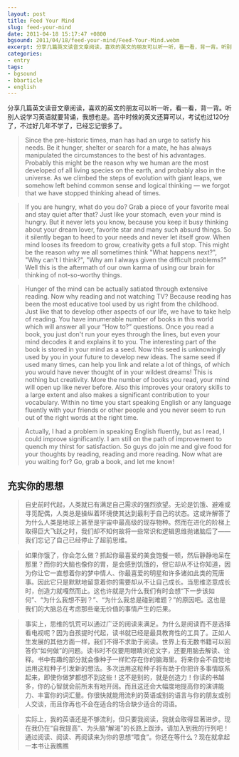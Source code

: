 ```yaml
---
layout: post
title: Feed Your Mind
slug: feed-your-mind
date: 2011-04-18 15:17:47 +0800
bgsound: 2011/04/18/feed-your-mind/Feed-Your-Mind.webm
excerpt: 分享几篇英文读音文章阅读，喜欢的英文的朋友可以听一听，看一看，背一背。听别人说学习英语就要背诵，我想也是。高中时候的英文还算可以，考试也过120分了，不过好几年不学了，已经忘记很多了。
categories:
- entry
tags:
- bgsound
- bbarticle
- english
---
```


分享几篇英文读音文章阅读，喜欢的英文的朋友可以听一听，看一看，背一背。听别人说学习英语就要背诵，我想也是。高中时候的英文还算可以，考试也过120分了，不过好几年不学了，已经忘记很多了。

> Since the pre-historic times, man has had an urge to satisfy his needs. Be it hunger, shelter or search for a mate, he has always manipulated the circumstances to the best of his advantages. Probably this might be the reason why we human are the most developed of all living species on the earth, and probably also in the universe. As we climbed the steps of evolution with giant leaps, we somehow left behind common sense and logical thinking — we forgot that we have stopped thinking ahead of times.

> If you are hungry, what do you do? Grab a piece of your favorite meal and stay quiet after that? Just like your stomach, even your mind is hungry. But it never lets you know, because you keep it busy thinking about your dream lover, favorite star and many such absurd things. So it silently began to heed to your needs and never let itself grow. When mind looses its freedom to grow, creativity gets a full stop. This might be the reason why we all sometimes think "What happens next?", "Why can't I think?", "Why am I always given the difficult problems?" Well this is the aftermath of our own karma of using our brain for thinking of not-so-worthy things.

> Hunger of the mind can be actually satiated through extensive reading. Now why reading and not watching TV? Because reading has been the most educative tool used by us right from the childhood. Just like that to develop other aspects of our life, we have to take help of reading. You have innumerable number of books in this world which will answer all your “How to?” questions. Once you read a book, you just don't run your eyes through the lines, but even your mind decodes it and explains it to you. The interesting part of the book is stored in your mind as a seed. Now this seed is unknowingly used by you in your future to develop new ideas. The same seed if used many times, can help you link and relate a lot of things, of which you would have never thought of in your wildest dreams! This is nothing but creativity. More the number of books you read, your mind will open up like never before. Also this improves your oratory skills to a large extent and also makes a significant contribution to your vocabulary. Within no time you start speaking English or any language fluently with your friends or other people and you never seem to run out of the right words at the right time.

> Actually, I had a problem in speaking English fluently, but as I read, I could improve significantly. I am still on the path of improvement to quench my thirst for satisfaction. So guys do join me and give food for your thoughts by reading, reading and more reading. Now what are you waiting for? Go, grab a book, and let me know!

## 充实你的思想

> 自史前时代起，人类就已有满足自己需求的强烈欲望。无论是饥饿、避难或寻觅配偶，人类总是操纵着环境使其达到最利于自己的状态。这或许解答了为什么人类是地球上甚至是宇宙中最高级的现存物种。然而在进化的阶梯上取得巨大飞跃之时，我们却不知何故将一些常识和逻辑思维抛诸脑后了——我们忘记了自己已经停止了超前思维。

> 如果你饿了，你会怎么做？抓起你最喜爱的美食饱餐一顿，然后静静地呆在那里？而你的大脑也像你的胃，是会感到饥饿的，但它却从不让你知道，因为你让它一直想着你的梦中情人、你最喜爱的明星和许多诸如此类的荒唐事。因此它只是默默地留意着你的需要却从不让自己成长。当思维恣意成长时，创造力就嘎然而止。这也许就是为什么我们有时会想“下一步该如何”、“为什么我想不到？”、“为什么我总是碰到难题？”的原因吧。这也是我们的大脑总在考虑那些毫无价值的事情产生的后果。

> 事实上，思维的饥荒可以通过广泛的阅读来满足。为什么是阅读而不是选择看电视呢？因为自孩提时代起，读书就已经是最具教育性的工具了。正如人生发展的其他方面一样，我们不得不求助于阅读。世界上有无数书籍可以回答你“如何做”的问题。读书时不仅要用眼睛浏览文字，还要用脑去解读、诠释。书中有趣的部分就会像种子一样贮存在你的脑海里。将来你会不自觉地运用这粒种子引发新的想法。多次运用这粒种子将有助于你把许多事情联系起来，即使你做梦都想不到这些！这不是别的，就是创造力！你读的书越多，你的心智就会前所未有地开阔。而且这还会大幅度地提高你的演讲能力、丰富你的词汇量。你很快就能用流利的英语或别的语言与你的朋友或别人交谈，而且你再也不会在适合的场合缺少适合的词语。

> 实际上，我的英语还是不够流利，但只要我阅读，我就会取得显著进步。现在我仍在“自我提高”、为头脑“解渴”的长路上跋涉。请加入到我的行列吧！通过阅读、阅读、再阅读来为你的思想“喂食”。你还在等什么？现在就拿起一本书让我瞧瞧

